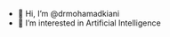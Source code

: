 - 👋 Hi, I’m @drmohamadkiani
- 👀 I’m interested in Artificial Intelligence


<!---
drmohamadkiani/drmohamadkiani is a ✨ special ✨ repository because its `README.md` (this file) appears on your GitHub profile.
You can click the Preview link to take a look at your changes.
--->

